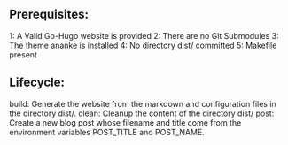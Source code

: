 ## Prerequisites:

1: A Valid Go-Hugo website is provided
2: There are no Git Submodules
3: The theme ananke is installed
4: No directory dist/ committed
5: Makefile present

## Lifecycle:

build: Generate the website from the markdown and configuration files in the directory dist/.
clean: Cleanup the content of the directory dist/
post: Create a new blog post whose filename and title come from the environment variables POST_TITLE and POST_NAME.
